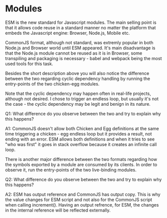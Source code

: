 # Modules

ESM is the new standard for Javascript modules. The main selling point is that it allows code reuse in a standard manner no matter the platform that embeds the Javascript engine: Browser, Node.js, Mobile etc.

CommonJS format, although not standard, was extremly popular in both Node.js and Browser world until ESM appeared.
It's main disadvantage is that the Node.js module cannot be reused as it is in Browser, some transpiling and packaging is necessary - babel and webpack being the most used tools for this task.

Besides the short description above you will also notice the difference between the two regarding cyclic dependency handling by running the entry-points of the two chicken-egg modules.

Note that the cyclic dependency may happen often in real-life projects, although not desired. I chose to trigger an endless loop, but usually it's not the case - the cyclic dependency may be legit and benign in its nature.

Q1: What difference do you observe between the two and try to explain why this happens?

A1: CommonJS doesn't allow both Chicken and Egg definitions at the same time triggering a chicken - egg endless loop but it provides a result, not ending with an error.
ESM allows both definitions and when it tries to see "who was first" it goes in stack overflow because it creates an infinite call loop.

There is another major difference between the two formats regarding how the symbols exported by a module are consumed by its clients. In order to observe it, run the entry-points of the two live-binding modules.

Q2: What difference do you observe between the two and try to explain why this happens?

A2: ESM has output reference and CommonJS has output copy. This is why the value changes for ESM script and not also for the CommonJS script when calling increment(). Having an output refrence, for ESM, the changes in the internal reference will be reflected externally.
